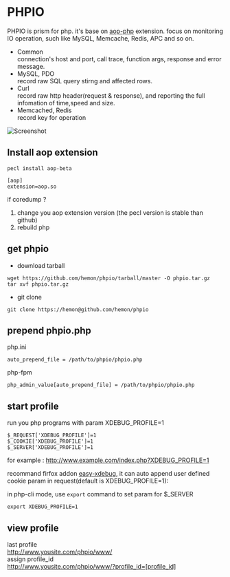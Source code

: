 # PHPIO
PHPIO is prism for php. it's base on [aop-php](http://aop-php.github.com) extension. focus on monitoring IO operation, such like MySQL, Memcache, Redis, APC and so on.

* Common  
connection's host and port, call trace, function args, response and error message.
* MySQL, PDO    
record raw SQL query stirng and affected rows.
* Curl  
record raw http header(request & response), and reporting the full infomation of time,speed and size.
* Memcached, Redis  
record key for operation


![Screenshot](//raw.github.com/hemon/phpio/master/www/img/screenshot.png)

## Install aop extension
```
pecl install aop-beta
```
```
[aop]  
extension=aop.so 
```
if coredump ?  
1. change you aop extension version (the pecl version is stable than github)  
2. rebuild php

## get phpio   

* download tarball  
```
wget https://github.com/hemon/phpio/tarball/master -O phpio.tar.gz  
tar xvf phpio.tar.gz  
```

* git clone   
```
git clone https://hemon@github.com/hemon/phpio
```

## prepend phpio.php   
php.ini  
```
auto_prepend_file = /path/to/phpio/phpio.php  
```
php-fpm  
```
php_admin_value[auto_prepend_file] = /path/to/phpio/phpio.php
```

## start profile
run you php programs with param XDEBUG_PROFILE=1  
```
$_REQUEST['XDEBUG_PROFILE']=1  
$_COOKIE['XDEBUG_PROFILE']=1  
$_SERVER['XDEBUG_PROFILE']=1  
```

for example : 
http://www.example.com/index.php?XDEBUG_PROFILE=1 

recommand firfox addon [easy-xdebug](https://addons.mozilla.org/firefox/addon/easy-xdebug-with-moveable-/), it can auto append user defined cookie param in request(default is XDEBUG_PROFILE=1): 


in php-cli mode, use `export` command to set param for $_SERVER 
```
export XDEBUG_PROFILE=1
```

## view profile
last profile  
http://www.yousite.com/phpio/www/  
assign profile_id  
http://www.yousite.com/phpio/www/?profile_id=[profile_id]

